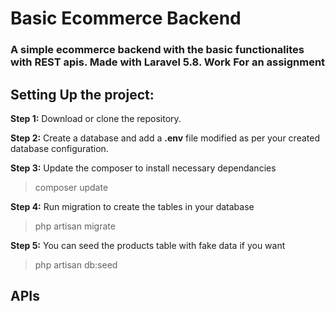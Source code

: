 # Basic Ecommerce Backend

### A simple **ecommerce backend** with the basic functionalites with REST apis. Made with **Laravel 5.8**. Work For an assignment


## Setting Up the project:

**Step 1:** Download or clone the repository.

**Step 2:** Create a database and add a **.env** file modified as per your created database configuration.

**Step 3:** Update the composer to install necessary dependancies
> composer update

**Step 4:** Run migration to create the tables in your database
> php artisan migrate

**Step 5:** You can seed the products table with fake data if you want
> php artisan db:seed


## APIs